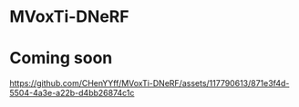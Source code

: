 # MVoxTi-DNeRF
# Coming soon
https://github.com/CHenYYff/MVoxTi-DNeRF/assets/117790613/871e3f4d-5504-4a3e-a22b-d4bb26874c1c

